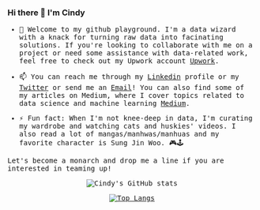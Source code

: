 ### Hi there 👋 I'm Cindy
<samp>

- 👯 Welcome to my github playground. I'm a data wizard with a knack for turning raw data into facinating solutions. If you're looking to collaborate with me on a project or need some assistance with data-related work, feel free to check out my Upwork account [Upwork](https://www.upwork.com/freelancers/~01970fb43b70675c6b).

- 📫 You can reach me through my [Linkedin](https://www.linkedin.com/in/cindybtari/) profile or my [Twitter](https://twitter.com/cindyangelira_) or send me an [Email](cindybtari@gmail.com)! You can also find some of my articles on Medium, where I cover topics related to data science and machine learning [Medium](https://medium.com/@cindybtari). 

- ⚡ Fun fact: When I'm not knee-deep in data, I'm curating my wardrobe and watching cats and huskies' videos. I also read a lot of mangas/manhwas/manhuas and my favorite character is Sung Jin Woo. 🎮🕹

Let's become a monarch and drop me a line if you are interested in teaming up!
</samp>
<div align="center">
  
  ![Cindy's GitHub stats](https://github-readme-stats.vercel.app/api?username=cindyangelira&show_icons=true&theme=synthwave&count_private=true)

</div>

<div align="center">

  [![Top Langs](https://github-readme-stats.vercel.app/api/top-langs/?username=cindyangelira&layout=compact&theme=synthwave)](https://github.com/anuraghazra/github-readme-stats)

</div>
